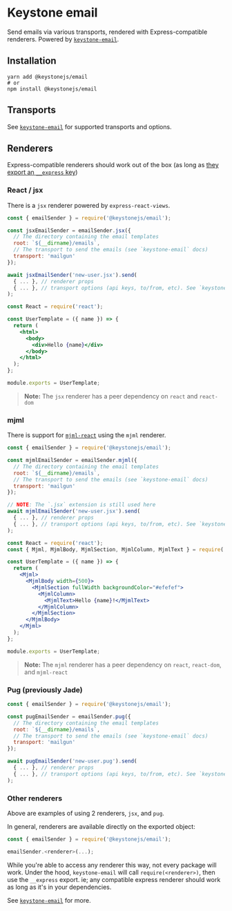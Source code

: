<!--[meta]
section: api
subSection: utilities
title: Keystone email
[meta]-->

# Keystone email

Send emails via various transports, rendered with Express-compatible
renderers. Powered by [`keystone-email`](https://github.com/keystonejs/keystone-5-email).

## Installation

```shell allowCopy=false showLanguage=false
yarn add @keystonejs/email
# or
npm install @keystonejs/email
```

## Transports

See [`keystone-email`](https://github.com/keystonejs/keystone-5-email) for supported
transports and options.

## Renderers

Express-compatible renderers should work out of the box
(as long as [they export an `__express` key](https://github.com/keystonejs/keystone-5-email/issues/8))

### React / jsx

There is a `jsx` renderer powered by `express-react-views`.

```javascript title=/emails/index.js
const { emailSender } = require('@keystonejs/email');

const jsxEmailSender = emailSender.jsx({
  // The directory containing the email templates
  root: `${__dirname}/emails`,
  // The transport to send the emails (see `keystone-email` docs)
  transport: 'mailgun'
});

await jsxEmailSender('new-user.jsx').send(
  { ... }, // renderer props
  { ... }, // transport options (api keys, to/from, etc). See `keystone-email` docs
);
```

```jsx title=/emails/new-user.jsx
const React = require('react');

const UserTemplate = ({ name }) => {
  return (
    <html>
      <body>
        <div>Hello {name}</div>
      </body>
    </html>
  );
};

module.exports = UserTemplate;
```

> **Note:** The `jsx` renderer has a peer dependency on `react` and `react-dom`

### mjml

There is support for [`mjml-react`](https://github.com/wix-incubator/mjml-react)
using the `mjml` renderer.

```javascript title=/emails/index.js
const { emailSender } = require('@keystonejs/email');

const mjmlEmailSender = emailSender.mjml({
  // The directory containing the email templates
  root: `${__dirname}/emails`,
  // The transport to send the emails (see `keystone-email` docs)
  transport: 'mailgun'
});

// NOTE: The `.jsx` extension is still used here
await mjmlEmailSender('new-user.jsx').send(
  { ... }, // renderer props
  { ... }, // transport options (api keys, to/from, etc). See `keystone-email` docs
);
```

```jsx title=/emails/new-user.jsx
const React = require('react');
const { Mjml, MjmlBody, MjmlSection, MjmlColumn, MjmlText } = require('mjml-react');

const UserTemplate = ({ name }) => {
  return (
    <Mjml>
      <MjmlBody width={500}>
        <MjmlSection fullWidth backgroundColor="#efefef">
          <MjmlColumn>
            <MjmlText>Hello {name}!</MjmlText>
          </MjmlColumn>
        </MjmlSection>
      </MjmlBody>
    </Mjml>
  );
};

module.exports = UserTemplate;
```

> **Note:** The `mjml` renderer has a peer dependency on `react`, `react-dom`, and `mjml-react`

### Pug (previously Jade)

```javascript title=/emails/index.js
const { emailSender } = require('@keystonejs/email');

const pugEmailSender = emailSender.pug({
  // The directory containing the email templates
  root: `${__dirname}/emails`,
  // The transport to send the emails (see `keystone-email` docs)
  transport: 'mailgun'
});

await pugEmailSender('new-user.pug').send(
  { ... }, // renderer props
  { ... }, // transport options (api keys, to/from, etc). See `keystone-email` docs
);
```

### Other renderers

Above are examples of using 2 renderers, `jsx`, and `pug`.

In general, renderers are available directly on the exported object:

```javascript title=/emails/index.js
const { emailSender } = require('@keystonejs/email');

emailSender.<renderer>(...);
```

While you're able to access any renderer this way, not every package will work.
Under the hood, `keystone-email` will call `require(<renderer>)`, then use the
`__express` export. ie; any compatible express renderer should work as long as
it's in your dependencies.

See [`keystone-email`](https://github.com/keystonejs/keystone-5-email) for more.
